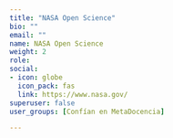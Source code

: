 ```yaml
---
title: "NASA Open Science"
bio: ""
email: ""
name: NASA Open Science
weight: 2
role: 
social:
- icon: globe
  icon_pack: fas
  link: https://www.nasa.gov/
superuser: false
user_groups: [Confían en MetaDocencia]

---
```

